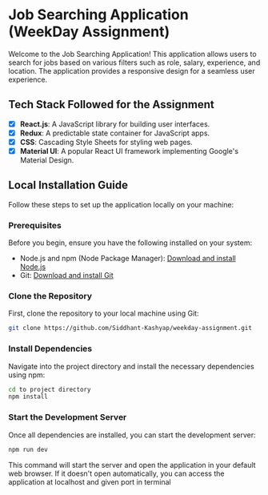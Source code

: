 
# Job Searching Application (WeekDay Assignment)

Welcome to the Job Searching Application! This application allows users to search for jobs based on various filters such as role, salary, experience, and location. The application provides a responsive design for a seamless user experience.


## Tech Stack Followed for the Assignment 
- [x] **React.js**: A JavaScript library for building user interfaces.
- [x] **Redux**: A predictable state container for JavaScript apps.
- [x] **CSS**: Cascading Style Sheets for styling web pages.
- [x] **Material UI**: A popular React UI framework implementing Google's Material Design.

## Local Installation Guide

Follow these steps to set up the application locally on your machine:

### Prerequisites

Before you begin, ensure you have the following installed on your system:

- Node.js and npm (Node Package Manager): [Download and install Node.js](https://nodejs.org/)
- Git: [Download and install Git](https://git-scm.com/)

### Clone the Repository

First, clone the repository to your local machine using Git:

```bash
git clone https://github.com/Siddhant-Kashyap/weekday-assignment.git
```


### Install Dependencies

Navigate into the project directory and install the necessary dependencies using npm:

```bash
cd to project directory
npm install
```

### Start the Development Server

Once all dependencies are installed, you can start the development server:

```bash
npm run dev
```

This command will start the server and open the application in your default web browser. If it doesn't open automatically, you can access the application at localhost and given port in terminal

